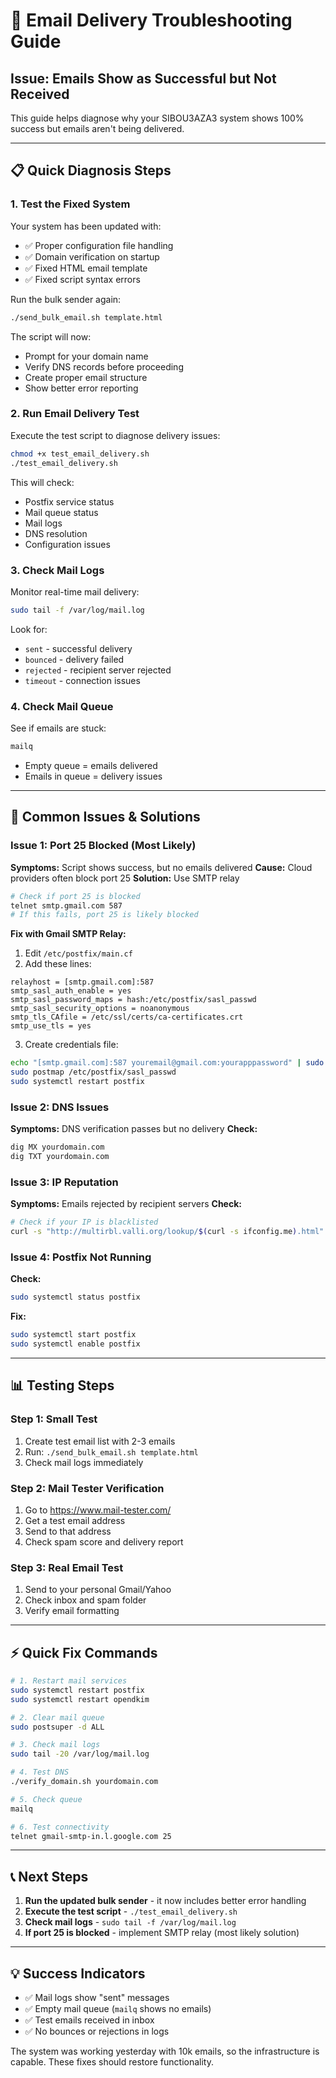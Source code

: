 # 🔧 Email Delivery Troubleshooting Guide

## Issue: Emails Show as Successful but Not Received

This guide helps diagnose why your SIBOU3AZA3 system shows 100% success but emails aren't being delivered.

---

## 📋 Quick Diagnosis Steps

### 1. **Test the Fixed System**
Your system has been updated with:
- ✅ Proper configuration file handling
- ✅ Domain verification on startup
- ✅ Fixed HTML email template
- ✅ Fixed script syntax errors

Run the bulk sender again:
```bash
./send_bulk_email.sh template.html
```

The script will now:
- Prompt for your domain name
- Verify DNS records before proceeding
- Create proper email structure
- Show better error reporting

### 2. **Run Email Delivery Test**
Execute the test script to diagnose delivery issues:
```bash
chmod +x test_email_delivery.sh
./test_email_delivery.sh
```

This will check:
- Postfix service status
- Mail queue status
- Mail logs
- DNS resolution
- Configuration issues

### 3. **Check Mail Logs** 
Monitor real-time mail delivery:
```bash
sudo tail -f /var/log/mail.log
```

Look for:
- `sent` - successful delivery
- `bounced` - delivery failed
- `rejected` - recipient server rejected
- `timeout` - connection issues

### 4. **Check Mail Queue**
See if emails are stuck:
```bash
mailq
```

- Empty queue = emails delivered
- Emails in queue = delivery issues

---

## 🚨 Common Issues & Solutions

### **Issue 1: Port 25 Blocked (Most Likely)**
**Symptoms:** Script shows success, but no emails delivered
**Cause:** Cloud providers often block port 25
**Solution:** Use SMTP relay

```bash
# Check if port 25 is blocked
telnet smtp.gmail.com 587
# If this fails, port 25 is likely blocked
```

**Fix with Gmail SMTP Relay:**
1. Edit `/etc/postfix/main.cf`
2. Add these lines:
```
relayhost = [smtp.gmail.com]:587
smtp_sasl_auth_enable = yes
smtp_sasl_password_maps = hash:/etc/postfix/sasl_passwd
smtp_sasl_security_options = noanonymous
smtp_tls_CAfile = /etc/ssl/certs/ca-certificates.crt
smtp_use_tls = yes
```

3. Create credentials file:
```bash
echo "[smtp.gmail.com]:587 youremail@gmail.com:yourapppassword" | sudo tee /etc/postfix/sasl_passwd
sudo postmap /etc/postfix/sasl_passwd
sudo systemctl restart postfix
```

### **Issue 2: DNS Issues**
**Symptoms:** DNS verification passes but no delivery
**Check:**
```bash
dig MX yourdomain.com
dig TXT yourdomain.com
```

### **Issue 3: IP Reputation**
**Symptoms:** Emails rejected by recipient servers
**Check:**
```bash
# Check if your IP is blacklisted
curl -s "http://multirbl.valli.org/lookup/$(curl -s ifconfig.me).html"
```

### **Issue 4: Postfix Not Running**
**Check:**
```bash
sudo systemctl status postfix
```

**Fix:**
```bash
sudo systemctl start postfix
sudo systemctl enable postfix
```

---

## 📊 Testing Steps

### **Step 1: Small Test**
1. Create test email list with 2-3 emails
2. Run: `./send_bulk_email.sh template.html`
3. Check mail logs immediately

### **Step 2: Mail Tester Verification**
1. Go to https://www.mail-tester.com/
2. Get a test email address
3. Send to that address
4. Check spam score and delivery report

### **Step 3: Real Email Test**
1. Send to your personal Gmail/Yahoo
2. Check inbox and spam folder
3. Verify email formatting

---

## ⚡ Quick Fix Commands

```bash
# 1. Restart mail services
sudo systemctl restart postfix
sudo systemctl restart opendkim

# 2. Clear mail queue
sudo postsuper -d ALL

# 3. Check mail logs
sudo tail -20 /var/log/mail.log

# 4. Test DNS
./verify_domain.sh yourdomain.com

# 5. Check queue
mailq

# 6. Test connectivity
telnet gmail-smtp-in.l.google.com 25
```

---

## 📞 Next Steps

1. **Run the updated bulk sender** - it now includes better error handling
2. **Execute the test script** - `./test_email_delivery.sh`
3. **Check mail logs** - `sudo tail -f /var/log/mail.log`
4. **If port 25 is blocked** - implement SMTP relay (most likely solution)

---

## 💡 Success Indicators

- ✅ Mail logs show "sent" messages
- ✅ Empty mail queue (`mailq` shows no emails)
- ✅ Test emails received in inbox
- ✅ No bounces or rejections in logs

The system was working yesterday with 10k emails, so the infrastructure is capable. These fixes should restore functionality.
